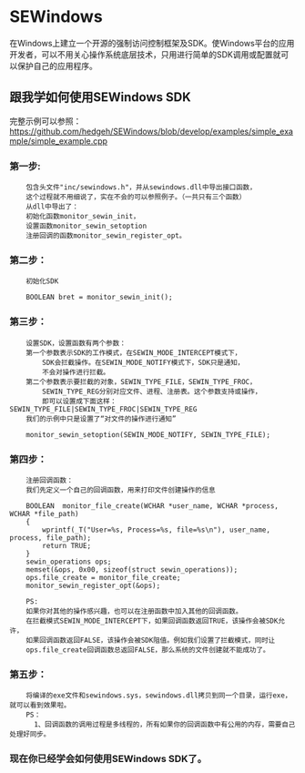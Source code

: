 # SEWindows
在Windows上建立一个开源的强制访问控制框架及SDK。使Windows平台的应用开发者，可以不用关心操作系统底层技术，只用进行简单的SDK调用或配置就可以保护自己的应用程序。

## 跟我学如何使用SEWindows SDK
完整示例可以参照：
		https://github.com/hedgeh/SEWindows/blob/develop/examples/simple_example/simple_example.cpp

### 第一步:
		包含头文件"inc/sewindows.h"，并从sewindows.dll中导出接口函数，
		这个过程就不用细说了，实在不会的可以参照例子。（一共只有三个函数）  
		从dll中导出了：
		初始化函数monitor_sewin_init，
		设置函数monitor_sewin_setoption
		注册回调的函数monitor_sewin_register_opt。

### 第二步：	
		初始化SDK
		
		BOOLEAN bret = monitor_sewin_init();

### 第三步：
		设置SDK，设置函数有两个参数：
		第一个参数表示SDK的工作模式，在SEWIN_MODE_INTERCEPT模式下，
		    SDK会拦截操作。在SEWIN_MODE_NOTIFY模式下，SDK只是通知，
		    不会对操作进行拦截。
		第二个参数表示要拦截的对象，SEWIN_TYPE_FILE，SEWIN_TYPE_FROC，
		    SEWIN_TYPE_REG分别对应文件、进程、注册表。这个参数支持或操作，
		    即可以设置成下面这样：SEWIN_TYPE_FILE|SEWIN_TYPE_FROC|SEWIN_TYPE_REG
		我们的示例中只是设置了“对文件的操作进行通知”
		
		monitor_sewin_setoption(SEWIN_MODE_NOTIFY, SEWIN_TYPE_FILE);

### 第四步：
		注册回调函数：
		我们先定义一个自己的回调函数，用来打印文件创建操作的信息
		
		BOOLEAN  monitor_file_create(WCHAR *user_name, WCHAR *process, WCHAR *file_path)
		{
		    wprintf(_T("User=%s, Process=%s, file=%s\n"), user_name, process, file_path);
		    return TRUE;
		}  
		sewin_operations ops;
		memset(&ops, 0x00, sizeof(struct sewin_operations));
		ops.file_create = monitor_file_create;
		monitor_sewin_register_opt(&ops);
		
		PS:
		如果你对其他的操作感兴趣，也可以在注册函数中加入其他的回调函数。
		在拦截模式SEWIN_MODE_INTERCEPT下，如果回调函数返回TRUE，该操作会被SDK允许，
		如果回调函数返回FALSE，该操作会被SDK阻值。例如我们设置了拦截模式，同时让
		ops.file_create回调函数总返回FALSE，那么系统的文件创建就不能成功了。

### 第五步：
		将编译的exe文件和sewindows.sys，sewindows.dll拷贝到同一个目录，运行exe，就可以看到效果啦。
		PS：
		  1、回调函数的调用过程是多线程的，所有如果你的回调函数中有公用的内存，需要自己处理好同步。

### 现在你已经学会如何使用SEWindows SDK了。
  
  